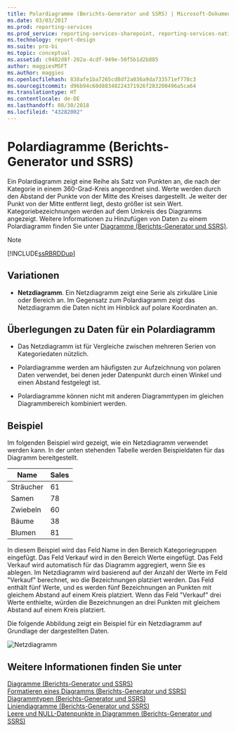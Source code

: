 ```yaml
---
title: Polardiagramme (Berichts-Generator und SSRS) | Microsoft-Dokumentation
ms.date: 03/03/2017
ms.prod: reporting-services
ms.prod_service: reporting-services-sharepoint, reporting-services-native
ms.technology: report-design
ms.suite: pro-bi
ms.topic: conceptual
ms.assetid: c9402d8f-202a-4cdf-949e-50f5b1d2b885
author: maggiesMSFT
ms.author: maggies
ms.openlocfilehash: 838afe1ba7265cd8df2a036a9da733571ef778c3
ms.sourcegitcommit: d96b94c60d88340224371926f283200496a5ca64
ms.translationtype: HT
ms.contentlocale: de-DE
ms.lasthandoff: 08/30/2018
ms.locfileid: "43282002"
---
```

# <a name="polar-charts-report-builder-and-ssrs"></a>Polardiagramme (Berichts-Generator und SSRS)
  Ein Polardiagramm zeigt eine Reihe als Satz von Punkten an, die nach der Kategorie in einem 360-Grad-Kreis angeordnet sind. Werte werden durch den Abstand der Punkte von der Mitte des Kreises dargestellt. Je weiter der Punkt von der Mitte entfernt liegt, desto größer ist sein Wert. Kategoriebezeichnungen werden auf dem Umkreis des Diagramms angezeigt. Weitere Informationen zu Hinzufügen von Daten zu einem Polardiagramm finden Sie unter [Diagramme &#40;Berichts-Generator und SSRS&#41;](../../reporting-services/report-design/charts-report-builder-and-ssrs.md).  
  
> [!NOTE]  
>  [!INCLUDE[ssRBRDDup](../../includes/ssrbrddup-md.md)]  
  
## <a name="variations"></a>Variationen  
  
-   **Netzdiagramm**. Ein Netzdiagramm zeigt eine Serie als zirkuläre Linie oder Bereich an. Im Gegensatz zum Polardiagramm zeigt das Netzdiagramm die Daten nicht im Hinblick auf polare Koordinaten an.  
  
## <a name="data-considerations-for-polar-charts"></a>Überlegungen zu Daten für ein Polardiagramm  
  
-   Das Netzdiagramm ist für Vergleiche zwischen mehreren Serien von Kategoriedaten nützlich.  
  
-   Polardiagramme werden am häufigsten zur Aufzeichnung von polaren Daten verwendet, bei denen jeder Datenpunkt durch einen Winkel und einen Abstand festgelegt ist.  
  
-   Polardiagramme können nicht mit anderen Diagrammtypen im gleichen Diagrammbereich kombiniert werden.  
  
## <a name="example"></a>Beispiel  
 Im folgenden Beispiel wird gezeigt, wie ein Netzdiagramm verwendet werden kann. In der unten stehenden Tabelle werden Beispieldaten für das Diagramm bereitgestellt.  
  
|Name|Sales|  
|----------|-----------|  
|Sträucher|61|  
|Samen|78|  
|Zwiebeln|60|  
|Bäume|38|  
|Blumen|81|  
  
 In diesem Beispiel wird das Feld Name in den Bereich Kategoriegruppen eingefügt. Das Feld Verkauf wird in den Bereich Werte eingefügt. Das Feld Verkauf wird automatisch für das Diagramm aggregiert, wenn Sie es ablegen. Im Netzdiagramm wird basierend auf der Anzahl der Werte im Feld "Verkauf" berechnet, wo die Bezeichnungen platziert werden. Das Feld enthält fünf Werte, und es werden fünf Bezeichnungen an Punkten mit gleichem Abstand auf einem Kreis platziert. Wenn das Feld "Verkauf" drei Werte enthielte, würden die Bezeichnungen an drei Punkten mit gleichem Abstand auf einem Kreis platziert.  
  
 Die folgende Abbildung zeigt ein Beispiel für ein Netzdiagramm auf Grundlage der dargestellten Daten.  
  
 ![Netzdiagramm](../../reporting-services/report-design/media/rs-radarchart.gif "Netzdiagramm")  
  
## <a name="see-also"></a>Weitere Informationen finden Sie unter  
 [Diagramme &#40;Berichts-Generator und SSRS&#41;](../../reporting-services/report-design/charts-report-builder-and-ssrs.md)   
 [Formatieren eines Diagramms &#40;Berichts-Generator und SSRS&#41;](../../reporting-services/report-design/formatting-a-chart-report-builder-and-ssrs.md)   
 [Diagrammtypen &#40;Berichts-Generator und SSRS&#41;](../../reporting-services/report-design/chart-types-report-builder-and-ssrs.md)   
 [Liniendiagramme (Berichts-Generator und SSRS)](../../reporting-services/report-design/line-charts-report-builder-and-ssrs.md)   
 [Leere und NULL-Datenpunkte in Diagrammen &#40;Berichts-Generator und SSRS&#41;](../../reporting-services/report-design/empty-and-null-data-points-in-charts-report-builder-and-ssrs.md)  
  
  
